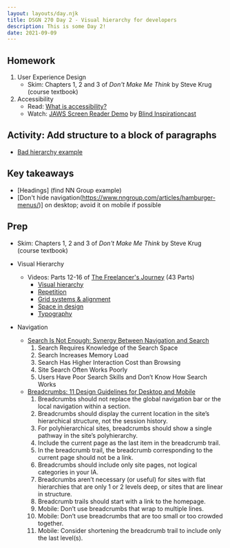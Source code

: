 ```yaml
---
layout: layouts/day.njk
title: DSGN 270 Day 2 - Visual hierarchy for developers
description: This is some Day 2!
date: 2021-09-09
---
```


## Homework
1. User Experience Design
    - Skim: Chapters 1, 2 and 3 of _Don't Make Me Think_ by Steve Krug (course textbook)
2. Accessibility
    - Read: [What is accessibility?](https://developer.mozilla.org/en-US/docs/Learn/Accessibility/What_is_accessibility)
    - Watch: [JAWS Screen Reader Demo](https://youtu.be/2PMuBQ7LyOw) by [Blind Inspirationcast](https://www.youtube.com/channel/UCKHMrCSX3thkIsb3oDD_aJw)

## Activity: Add structure to a block of paragraphs
- [Bad hierarchy example](https://www.evolvemarketingteam.com/blog/web-design/what-is-a-wireframe-and-why-is-it-important/)

## Key takeaways
- [Headings] (find NN Group example)
- [Don't hide navigation(https://www.nngroup.com/articles/hamburger-menus/)] on desktop; avoid it on mobile if possible

## Prep
- Skim: Chapters 1, 2 and 3 of _Don't Make Me Think_ by Steve Krug (course textbook)
- Visual Hierarchy
    - Videos: Parts 12-16 of [The Freelancer's Journey](https://www.youtube.com/playlist?list=PLPmnoMVpkxfjW_j5sjGSkNUtjRQl9E8vl) (43 Parts)
        - [Visual hierarchy](https://www.youtube.com/watch?v=qZWDJqY27bw)
        - [Repetition](https://www.youtube.com/watch?v=8zhhc5pzE9Y)
        - [Grid systems & alignment](https://www.youtube.com/watch?v=9QRIjnMEXw8)
        - [Space in design](https://www.youtube.com/watch?v=3dESVj7-XzI)
        - [Typography](https://www.youtube.com/watch?v=yom0nogFN3k)

- Navigation
    - [Search Is Not Enough: Synergy Between Navigation and Search](https://www.nngroup.com/articles/search-not-enough/)
        1. Search Requires Knowledge of the Search Space
        2. Search Increases Memory Load
        3. Search Has Higher Interaction Cost than Browsing
        4. Site Search Often Works Poorly
        5. Users Have Poor Search Skills and Don’t Know How Search Works
    - [Breadcrumbs: 11 Design Guidelines for Desktop and Mobile](https://www.nngroup.com/articles/breadcrumbs/)
        1. Breadcrumbs should not replace the global navigation bar or the local navigation within a section.
        2. Breadcrumbs should display the current location in the site’s hierarchical structure, not the session history.
        3. For polyhierarchical sites, breadcrumbs should show a single pathway in the site’s polyhierarchy.
        4. Include the current page as the last item in the breadcrumb trail.
        5. In the breadcrumb trail, the breadcrumb corresponding to the current page should not be a link. 
        6. Breadcrumbs should include only site pages, not logical categories in your IA.
        7. Breadcrumbs aren’t necessary (or useful) for sites with flat hierarchies that are only 1 or 2 levels deep, or sites that are linear in structure.
        8. Breadcrumb trails should start with a link to the homepage.
        9. Mobile: Don’t use breadcrumbs that wrap to multiple lines.
        10. Mobile: Don’t use breadcrumbs that are too small or too crowded together.
        11. Mobile: Consider shortening the breadcrumb trail to include only the last level(s).

